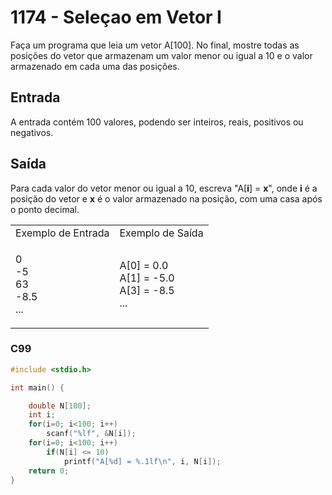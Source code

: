 <html>
  <body style="padding: 10px 0px">
    <div class="header">
      <h1>1174 - Seleçao em Vetor I</h1>
      <div class="problem">
        <div class="description">
          <p>
            Faça um programa que leia um vetor A[100]. No final, mostre todas as
            posições do vetor que armazenam um valor menor ou igual a 10 e o
            valor armazenado em cada uma das posições.
          </p>
        </div>
        <h2>Entrada</h2>
        <div class="input">
          <p>
            A entrada contém 100 valores, podendo ser inteiros, reais, positivos
            ou negativos.
          </p>
        </div>
        <h2>Saída</h2>
        <div class="output">
          <p>
            Para cada valor do vetor menor ou igual a 10, escreva
            "A[<strong>i</strong>] = <strong>x</strong>", onde
            <strong>i</strong> é&nbsp;a posição do vetor e <strong>x</strong> é
            o valor armazenado na posição, com uma casa após o ponto decimal.
          </p>
        </div>
        <div class="both"></div>
        <table>
          <tbody>
            <tr>
              <td>Exemplo de Entrada</td>
              <td>Exemplo de Saída</td>
            </tr>
            <tr>
              <td class="division">
                <p>
                  0<br />
                  -5<br />
                  63<br />
                  -8.5<br />
                  ...
                </p>
              </td>
              <td>
                <p>
                  A[0] = 0.0<br />
                  A[1] = -5.0<br />
                  A[3] = -8.5<br />
                  ...
                </p>
              </td>
            </tr>
          </tbody>
        </table>
      </div>
    </div>
  </body>
</html>

### C99

```c
#include <stdio.h>

int main() {

    double N[100];
    int i;
    for(i=0; i<100; i++)
        scanf("%lf", &N[i]);
    for(i=0; i<100; i++)
        if(N[i] <= 10)
            printf("A[%d] = %.1lf\n", i, N[i]);
    return 0;
}
```
